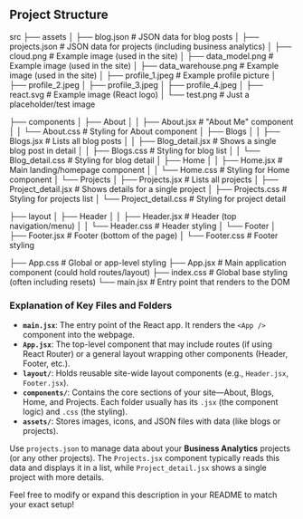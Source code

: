 ## Project Structure

src ├── assets │ ├── blog.json # JSON data for blog posts │ ├── projects.json # JSON data for projects (including business analytics) │ ├── cloud.png # Example image (used in the site) │ ├── data_model.png # Example image (used in the site) │ ├── data_warehouse.png # Example image (used in the site) │ ├── profile_1.jpeg # Example profile picture │ ├── profile_2.jpeg │ ├── profile_3.jpeg │ ├── profile_4.jpeg │ ├── react.svg # Example image (React logo) │ └── test.png # Just a placeholder/test image

├── components │ ├── About │ │ ├── About.jsx # "About Me" component │ │ └── About.css # Styling for About component │ ├── Blogs │ │ ├── Blogs.jsx # Lists all blog posts │ │ ├── Blog_detail.jsx # Shows a single blog post in detail │ │ ├── Blogs.css # Styling for blog list │ │ └── Blog_detail.css # Styling for blog detail │ ├── Home │ │ ├── Home.jsx # Main landing/homepage component │ │ └── Home.css # Styling for Home component │ └── Projects │ ├── Projects.jsx # Lists all projects │ ├── Project_detail.jsx # Shows details for a single project │ ├── Projects.css # Styling for projects list │ └── Project_detail.css # Styling for project detail

├── layout │ ├── Header │ │ ├── Header.jsx # Header (top navigation/menu) │ │ └── Header.css # Header styling │ └── Footer │ ├── Footer.jsx # Footer (bottom of the page) │ └── Footer.css # Footer styling

├── App.css # Global or app-level styling ├── App.jsx # Main application component (could hold routes/layout) ├── index.css # Global base styling (often including resets) └── main.jsx # Entry point that renders <App /> to the DOM


### Explanation of Key Files and Folders

- **`main.jsx`**: The entry point of the React app. It renders the `<App />` component into the webpage.  
- **`App.jsx`**: The top-level component that may include routes (if using React Router) or a general layout wrapping other components (Header, Footer, etc.).  
- **`layout/`**: Holds reusable site-wide layout components (e.g., `Header.jsx`, `Footer.jsx`).  
- **`components/`**: Contains the core sections of your site—About, Blogs, Home, and Projects. Each folder usually has its `.jsx` (the component logic) and `.css` (the styling).  
- **`assets/`**: Stores images, icons, and JSON files with data (like blogs or projects).  

Use `projects.json` to manage data about your **Business Analytics** projects (or any other projects). The `Projects.jsx` component typically reads this data and displays it in a list, while `Project_detail.jsx` shows a single project with more details.

Feel free to modify or expand this description in your README to match your exact setup!
